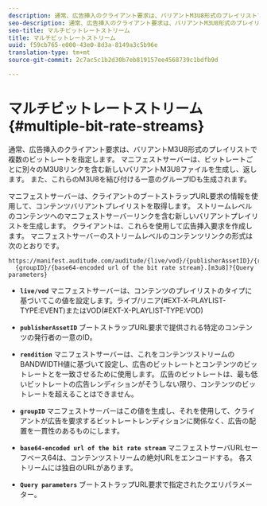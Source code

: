 ```yaml
---
description: 通常、広告挿入のクライアント要求は、バリアントM3U8形式のプレイリストで複数のビットレートを指定します。 マニフェストサーバーは、ビットレートごとに別々のM3U8リンクを含む新しいバリアントM3U8ファイルを生成し、返します。 また、これらのM3U8を結び付ける一意のグループIDも生成されます。
seo-description: 通常、広告挿入のクライアント要求は、バリアントM3U8形式のプレイリストで複数のビットレートを指定します。 マニフェストサーバーは、ビットレートごとに別々のM3U8リンクを含む新しいバリアントM3U8ファイルを生成し、返します。 また、これらのM3U8を結び付ける一意のグループIDも生成されます。
seo-title: マルチビットレートストリーム
title: マルチビットレートストリーム
uuid: f59cb765-e000-43e0-8d3a-8149a3c5b96e
translation-type: tm+mt
source-git-commit: 2c7ac5c1b2d30b7eb819157ee4568739c1bdfb9d

---
```



# マルチビットレートストリーム {#multiple-bit-rate-streams}

通常、広告挿入のクライアント要求は、バリアントM3U8形式のプレイリストで複数のビットレートを指定します。 マニフェストサーバーは、ビットレートごとに別々のM3U8リンクを含む新しいバリアントM3U8ファイルを生成し、返します。 また、これらのM3U8を結び付ける一意のグループIDも生成されます。

マニフェストサーバーは、クライアントのブートストラップURL要求の情報を使用して、コンテンツバリアントプレイリストを取得します。 ストリームレベルのコンテンツへのマニフェストサーバーリンクを含む新しいバリアントプレイリストを生成します。 クライアントは、これらを使用して広告挿入要求を作成します。 マニフェストサーバーのストリームレベルのコンテンツリンクの形式は次のとおりです。

```
https://manifest.auditude.com/auditude/{live/vod}/{publisherAssetID}/{rendition}/
  {groupID}/{base64-encoded url of the bit rate stream}.[m3u8]?{Query parameters}
```

* **`live/vod`** マニフェストサーバーは、コンテンツのプレイリストのタイプに基づいてこの値を設定します。ライブ/リニア(#EXT-X-PLAYLIST-TYPE:EVENT)またはVOD(#EXT-X-PLAYLIST-TYPE:VOD)

* **`publisherAssetID`** ブートストラップURL要求で提供される特定のコンテンツの発行者の一意のID。

* **`rendition`** マニフェストサーバーは、これをコンテンツストリームのBANDWIDTH値に基づいて設定し、広告のビットレートとコンテンツのビットレートとを一致させるために使用します。 広告のビットレートは、最も低いビットレートの広告レンディションがそうしない限り、コンテンツのビットレートを超えることはできません。

* **`groupID`** マニフェストサーバーはこの値を生成し、それを使用して、クライアントが広告を要求するビットレートレンディションに関係なく、広告の配置を一貫性のあるものにします。

* **`base64-encoded url of the bit rate stream`** マニフェストサーバURLセーフベース64は、コンテンツストリームの絶対URLをエンコードする。 各ストリームには独自のURLがあります。

* **`Query parameters`** ブートストラップURL要求で指定されたクエリパラメーター。

